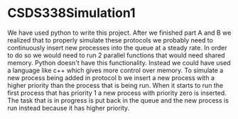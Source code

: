 # CSDS338Simulation1
We have used python to write this project. After we finished part A and B we realized that to properly simulate these protocols we probably need to continuously insert new processes into the queue at a steady rate. In order to do so we would need to run 2 parallel functions that would need shared memory. Python doesn't have this functionality. Instead we could have used a language like c++ which gives more control over memory. To simulate a new process being added in protocol b we insert a new process with a higher priority than the process that is being run. When it starts to run the first process that has priority 1 a new process with priority zero is inserted. The task that is in progress is put back in the queue and the new process is run instead because it has higher priority.
